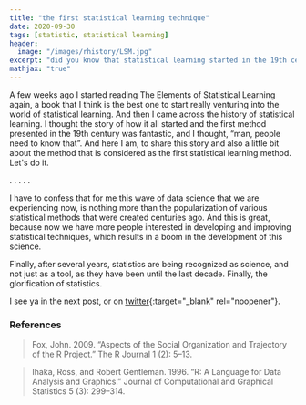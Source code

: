 ```yaml
---
title: "the first statistical learning technique"
date: 2020-09-30
tags: [statistic, statistical learning]
header:
  image: "/images/rhistory/LSM.jpg"
excerpt: "did you know that statistical learning started in the 19th century?"
mathjax: "true"
---
```


A few weeks ago I started reading The Elements of Statistical Learning again, a book that I think is the best one to start really venturing into the world of statistical learning. And then I came across the history of statistical learning. I thought the story of how it all started and the first method presented in the 19th century was fantastic, and I thought, “man, people need to know that”. And here I am, to share this story and also a little bit about the method that is considered as the first statistical learning method. Let's do it.




.
.
.
.
.


I have to confess that for me this wave of data science that we are experiencing now, is nothing more than the popularization of various statistical methods that were created centuries ago. And this is great, because now we have more people interested in developing and improving statistical techniques, which results in a boom in the development of this science.

Finally, after several years, statistics are being recognized as science, and not just as a tool, as they have been until the last decade. Finally, the glorification of statistics.

I see ya in the next post, or on [twitter](http://twitter.com/scpatricio){:target="_blank" rel="noopener"}.

### References

> Fox, John. 2009. “Aspects of the Social Organization and Trajectory of the R Project.” The R Journal 1 (2): 5–13.

> Ihaka, Ross, and Robert Gentleman. 1996. “R: A Language for Data Analysis and Graphics.” Journal of Computational and Graphical Statistics 5 (3): 299–314.
